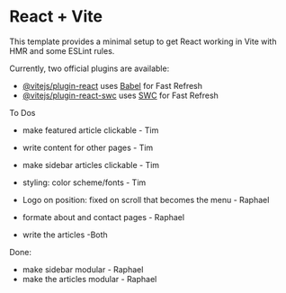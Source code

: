 # React + Vite

This template provides a minimal setup to get React working in Vite with HMR and some ESLint rules.

Currently, two official plugins are available:

- [@vitejs/plugin-react](https://github.com/vitejs/vite-plugin-react/blob/main/packages/plugin-react/README.md) uses [Babel](https://babeljs.io/) for Fast Refresh
- [@vitejs/plugin-react-swc](https://github.com/vitejs/vite-plugin-react-swc) uses [SWC](https://swc.rs/) for Fast Refresh

To Dos
- make featured article clickable - Tim
- write content for other pages - Tim
- make sidebar articles clickable - Tim
- styling: color scheme/fonts - Tim

- Logo on position: fixed on scroll that becomes the menu - Raphael
- formate about and contact pages - Raphael

- write the articles -Both

Done:
- make sidebar modular - Raphael
- make the articles modular - Raphael